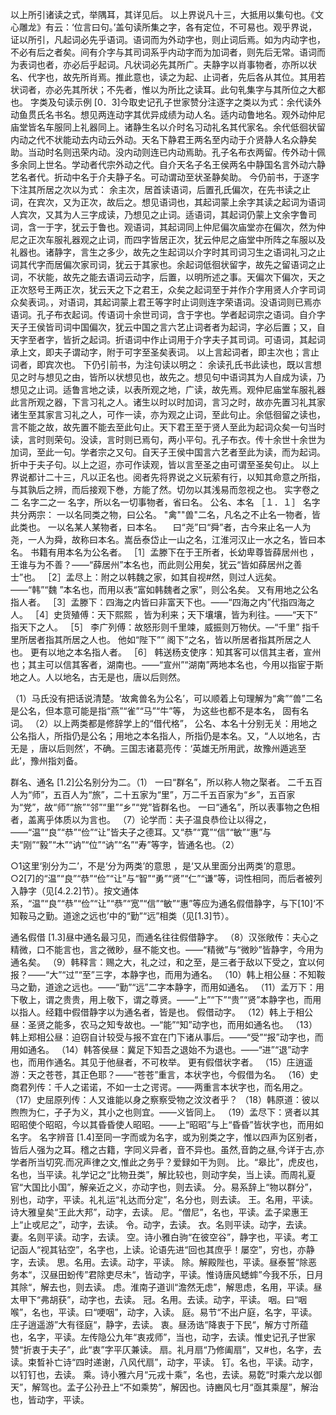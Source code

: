 <!-- { "loadSidebar": true } -->
以上所引诸读之式，举隅耳，其详见后。
以上界说凡十三，大抵用以集句也。《文心雕龙》有云：‘位言曰句。’盖句读所集之字，各有定位，不可易也。观乎界说，证以所引，凡起词必先乎语词。语词而为外动字也，则止词后焉。如为内动字也，不必有后之者矣。间有介字与其司词系乎内动字而为加词者，则先后无常。语词而为表词也者，亦必后乎起词。凡状词必先其所广。夫静字以肖事物者，亦所以状名、代字也，故先所肖焉。推此意也，读之为起、止词者，先后各从其位。其用若状词者，亦必先其所状；不先者，惟以为所比之读耳。此句乵集字与其所位之大都也。
字类及句读示例
[0．3]今取史记孔子世家赞分注逐字之类以为式：余代读外动鱼贯氏名书名。想见两连动字其优异成绩为动人名。适内动鲁地名。观外动仲尼庙堂皆名车服同上礼器同上。诸静生名以介时名习动礼名其代家名。余代低徊状留内动之代不状能动去内动云外动。天名下静君王两名至内动于介贤静人名众静矣助。当动时名则迅荣内动。没内动则连已内动焉助。孔子名布衣两留。传外动十佩多余同上世名。学动者代宗外动之代。自介天名子名王侯两名中静国名言外动六静艺名者代。折动中名于介夫静子名。可动谓动至状圣静矣助。
今仍前书，于逐字下注其所居之次以为式：
余主次，居首读语词，后置孔氏偏次，在先书读之止词，在宾次，又为正次，故后之。想见语词也，其起词蒙上余字其读之起词为语词人宾次，又其为人三字成读，乃想见之止词。适语词，其起词仍蒙上文余字鲁司词，含一于字，犹云于鲁也。观语词，其起词同上仲尼偏次庙堂亦在偏次，然为仲尼之正次车服礼器观之止词，而四字皆居正次，犹云仲尼之庙堂中所阵之车服以及礼器也。诸静字，言生之多少，故先之生起词以介字时其司词习生之语词礼习之止词其代字而居偏次家司词，犹云于其家也。余起词低徊状留字，故先之留语词之止词，不状能，故先之能去语词云动字，后置，以明所述之事。天偏次下偏次，天之正次怒号王两正次，犹云天之下之君王，众矣之起词至于并作介字用贤人介字司词众矣表词。，对语词，其起词蒙上君王等字时止词则连字荣语词。没语词则已焉亦语词。孔子布衣起词。传语词十余世司词，含于字也。学者起词宗之语词。自介字天子王侯皆司词中国偏次，犹云中国之言六艺止词者者为起词，字必后置；又，自天字至者字，皆折之起词。折语词中作止词用于介字夫子其司词。可语词，其起词承上文，即夫子谓动字，附于可字至圣矣表词。
以上言起词者，即主次也；言止词者，即宾次也。
下仍引前书，为注句读以明之：
余读孔氏书此读也，既以言想见之时与想见之由，皆所以状想见也，故先之。想见句中语词其为人自成为读，乃想见之止词。适鲁言地之读，以表所观之地，广读，故先焉。观仲尼庙堂车服礼器此言所观之器，下言习礼之人。诸生以时以时加词，言习之时，故亦先置习礼其家诸生至其家言习礼之人，可作一读，亦为观之止词，至此句止。余低徊留之读也，言不能之故，故先置不能去至此句止。天下君王至于贤人至此为起词众矣一句当时读，言时则荣句。没读，言时则已焉句，两小平句。孔子布衣。传十余世十余世为加词，至此一句。学者宗之又句。自天子王侯中国言六艺者至此为读，而为起词。折中于夫子句。以上之迢，亦可作读观，皆以言至圣之由可谓至圣矣句止。
以上界说都计二十三，凡以正名也。阅者先将界说之义玩萦有行，以知其命意之所指，与其孰后之辨，而后接观下巻，方能了然。切勿以其浅易而忽视之也。
实字卷之二
名字二之一
名字，所以名一切事物者，省曰名。
公名、本名
［１．１］	名字共分两宗：
一以名同类之物，曰公名。
"禽""兽"二名，凡名之不止名一物者，皆此类也。
一以名某人某物者，曰本名。
　曰“尧”曰“舜”者，古今来止名一人为尧，一人为舜，故称曰本名。嵩岳泰岱止一山之名，江淮河汉止一水之名，皆曰本名。
书籍有用本名为公名者。
［1］孟滕下在于王所者，长幼卑尊皆薛居州也 ，王谁与为不善？——“薛居州”本名也，而此则公用矣，犹云“皆如薛居州之善士”也。
［2］孟尽上：附之以韩魏之家，如其自视#然，则过人远矣。——“韩”“魏 ”本名也，而用以表“富如韩魏者之家”，则公名矣。
又有用地之公名指人者。
［3］孟滕下：四海之内皆曰非富天下也。——“四海之内”代指四海之人。
［4］史货殖傅：天下熙熙 ，皆为利来；天下壤壤，皆为利往。——“天下” 指天下之人。
［5］ 李广列傅：故怒形则千里竦，威振则万物伏。—“千里” 指千里所居者指其所居之人也。
他如“陛下”“ 阁下”之名，皆以所居者指其所居之人也。
更有以地之本名指人者。
［6］ 韩送杨支使序：知其客可以信其主者，宣州也；其主可以信其客者，湖南也。——“宣州”“湖南”两地本名也，今用以指宦于斯地之人。人以地名，古无是也，唐以后则然。

（1）马氏没有把话说清楚。‘故禽兽名为公名’，可以顺着上句理解为“禽”“兽”二名是公名，但本意可能是指“燕”“雀”“马”“牛”等， 为这些也都不是本名， 固有名词。
（2）以上两类都是修辞学上的“借代格”， 公名、本名十分别无关：用地之公名指人，所指仍是公名；用地之本名指人，所指仍是本名。又，“人以地名，古无是  ，唐以后则然’，不确。三国志诸葛亮传：‘英雄无所用武，故豫州遁逃至此’，豫州指刘备。

群名、通名
[1.2]公名别分为二。（1）
一曰“群名”，所以称人物之棸者。
二千五百人为“师”，五百人为“旅”，二十五家为“里”，万二千五百家为“乡”，五百家为“党”，故“师”“旅”“邻”“里”“乡”“党”皆群名也。
一曰“通名”，所以表事物之色相者，盖离乎体质以为言也。
（7）论学而：夫子温良恭俭让以得之，——“温”“良”“恭”“俭”“让”皆夫子之德耳。又“恭”“寛”“信”“敏”“惠”与夫“刚”“毅”“木”“讷”“位”“讷”“名”“寿”等字，皆通名也。（2）

○1这里‘别分为二’，不是‘分为两类’的意思 ，是‘又从里面分出两类’的意思。
○2[7]的“温”“良”“恭”“俭”“让”与“智”“勇”“贤”“仁”“谦”等，词性相同，而后者被列入静字（见[4.2.2]节）。按文通体系，“温”“良”“恭”“俭”“让”“恭”“宽”“信”“敏”“惠”等应为通名假借静字，与下[10]‘不知鞍马之勤。道途之远也’中的“勤”“远”相类（见[1.3]节）。

通名假借
[1.3]昼中通名最习见，而通名往往假借静字。
（8）汉张敞传：夫心之精微，口不能言也，言之微眇，昼不能文也。——“精微”与“微眇”皆静字，今用为通名矣。
（9）韩释言：赐之大，礼之过，和之至，是三者于敌以下受之，宜以何报？——“大”“过”“至”三字，本静字也，而用为通名。
（10）韩上相公昼：不知鞍马之勤，道途之远也。——“勤”“远”二字本静字，而用如通名。
（11）孟万下：用下敬上，谓之贵贵，用上敬下，谓之尊贤。——“上”“下”“贵”“贤”本静字也，而用以指人。经籍中假借静字以为通名者，皆是也。
假借动字。
（12）韩上于相公昼：圣贤之能多，农马之知专故也。—“能”“知”动字也，而用如通名也。
（13）韩上郑相公昼：迫窃自计较受与报不宜在门下诸从事后。——“受”“报”动字也，而用如通名。
（14）韩答侯昼：冀足下知吾之退始不为退也。——“进”“退”动字也，而用作通名。其见于他昼者，不可枚举。
更有假借状字者。
（15）庄逍遥游：天之苍苍，其正色耶？——“苍苍”重言，本状字也，今假借为名。
（16）史商君列传：千人之诺诺，不如一士之谔谔。——两重言本状字也，而名用之。
（17）史屈原列传：人又谁能以身之察察受物之汶汶者乎？
（18）韩原道：彼以煦煦为仁，孑孑为义，其小之也则宜。——义皆同上。
（19）孟尽下：贤者以其昭昭使个昭昭，今以其昏昏使人昭昭。——上“昭昭”与上“昏昏”皆状字也，而用如名字。
名字辨音
[1.4]至同一字而或为名字，或为别类之字，惟以四声为区别者，皆后人强为之耳。稽之古籍，字同义异者，音不异也。虽然,音韵之昼,今详于古,亦学者所当切究.而况声律之文,惟此之务乎？爱録如干为则。
比。“皋比”，虎皮也，名也，当平读。礼学记之“比物丑类”，解比较也，则动字矣，当上读。而周礼夏官“大国比小国”，解亲近之义，亦动字也，则去读。
分。易系辞上“物以群分”，别也，动字，平读。礼礼运“礼达而分定”，名分也，则去读。
王。名用，平读。诗大雅皇矣“王此大邦”，动字，去读。
尼。“僧尼”，名也，平读。孟子梁惠王上“止戓尼之”，动字，去读。
令。动字，去读。
衣。名则平读。动字，去读。
妻。名则平读。动字，去读。
空。诗小雅白驹“在彼空谷”，静字也，平读。考工记函人“视其钻空”，名字也，上读。论语先进“回也其庶乎！屡空”，穷也，亦静字，去读。
思。名用。去读。动字，平读。
除。解殿陛也，平读。昼泰誓“除恶务本“，汉昼田蚡传”君除吏尽未“，皆动字，平读。惟诗唐风蟋蟀”今我不乐，日月其除“，解去也，则去读。
虑。淮南子道训“澹然无虑”，解思虑，名用，平读。昼太甲下“弗胡获”，动字也，去读。
冠。名用。去读。动字，平读。
咽。曰“咽喉”，名也，平读。曰“哽咽”，动字，入读。
庭。易节“不出户庭，名字，平读。庄子逍遥游”大有径庭“，静字，去读。
衷。昼汤诰“降衷于下民“，解方寸所蕴也，名字，平读。左传隐公九年“衷戎师”，当也，动字，去读。惟史记孔子世家赞“折衷于夫子”，此“衷”字平仄兼读。
扇。礼月扇“乃修阖扇”，又#也，名字，去读。束晳补亡诗“四时递谢，八风代扇”，动字，平读。
钉。名也，平读。动字，以钉钉也，去读。
乘。诗小雅六月“元戎十乘”，名也，去读。易亁“时乘六龙以御天”，解驾也。孟子公孙丑上“不如乘势”，解因也。诗豳风七月“亟其乘屋”，解治也，皆动字，平读。
